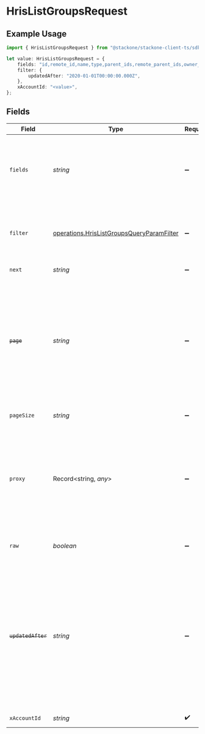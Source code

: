 # HrisListGroupsRequest

## Example Usage

```typescript
import { HrisListGroupsRequest } from "@stackone/stackone-client-ts/sdk/models/operations";

let value: HrisListGroupsRequest = {
    fields: "id,remote_id,name,type,parent_ids,remote_parent_ids,owner_ids,remote_owner_ids",
    filter: {
        updatedAfter: "2020-01-01T00:00:00.000Z",
    },
    xAccountId: "<value>",
};
```

## Fields

| Field                                                                                                                                                                                                  | Type                                                                                                                                                                                                   | Required                                                                                                                                                                                               | Description                                                                                                                                                                                            | Example                                                                                                                                                                                                |
| ------------------------------------------------------------------------------------------------------------------------------------------------------------------------------------------------------ | ------------------------------------------------------------------------------------------------------------------------------------------------------------------------------------------------------ | ------------------------------------------------------------------------------------------------------------------------------------------------------------------------------------------------------ | ------------------------------------------------------------------------------------------------------------------------------------------------------------------------------------------------------ | ------------------------------------------------------------------------------------------------------------------------------------------------------------------------------------------------------ |
| `fields`                                                                                                                                                                                               | *string*                                                                                                                                                                                               | :heavy_minus_sign:                                                                                                                                                                                     | The comma separated list of fields that will be returned in the response (if empty, all fields are returned)                                                                                           | id,remote_id,name,type,parent_ids,remote_parent_ids,owner_ids,remote_owner_ids                                                                                                                         |
| `filter`                                                                                                                                                                                               | [operations.HrisListGroupsQueryParamFilter](../../../sdk/models/operations/hrislistgroupsqueryparamfilter.md)                                                                                          | :heavy_minus_sign:                                                                                                                                                                                     | Filter parameters that allow greater customisation of the list response                                                                                                                                |                                                                                                                                                                                                        |
| `next`                                                                                                                                                                                                 | *string*                                                                                                                                                                                               | :heavy_minus_sign:                                                                                                                                                                                     | The unified cursor                                                                                                                                                                                     |                                                                                                                                                                                                        |
| ~~`page`~~                                                                                                                                                                                             | *string*                                                                                                                                                                                               | :heavy_minus_sign:                                                                                                                                                                                     | : warning: ** DEPRECATED **: This will be removed in a future release, please migrate away from it as soon as possible.<br/><br/>The page number of the results to fetch                               |                                                                                                                                                                                                        |
| `pageSize`                                                                                                                                                                                             | *string*                                                                                                                                                                                               | :heavy_minus_sign:                                                                                                                                                                                     | The number of results per page                                                                                                                                                                         |                                                                                                                                                                                                        |
| `proxy`                                                                                                                                                                                                | Record<string, *any*>                                                                                                                                                                                  | :heavy_minus_sign:                                                                                                                                                                                     | Query parameters that can be used to pass through parameters to the underlying provider request by surrounding them with 'proxy' key                                                                   |                                                                                                                                                                                                        |
| `raw`                                                                                                                                                                                                  | *boolean*                                                                                                                                                                                              | :heavy_minus_sign:                                                                                                                                                                                     | Indicates that the raw request result is returned                                                                                                                                                      |                                                                                                                                                                                                        |
| ~~`updatedAfter`~~                                                                                                                                                                                     | *string*                                                                                                                                                                                               | :heavy_minus_sign:                                                                                                                                                                                     | : warning: ** DEPRECATED **: This will be removed in a future release, please migrate away from it as soon as possible.<br/><br/>Use a string with a date to only select results updated after that given date | 2020-01-01T00:00:00.000Z                                                                                                                                                                               |
| `xAccountId`                                                                                                                                                                                           | *string*                                                                                                                                                                                               | :heavy_check_mark:                                                                                                                                                                                     | The account identifier                                                                                                                                                                                 |                                                                                                                                                                                                        |